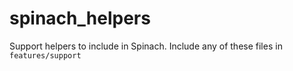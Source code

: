 spinach_helpers
===============

Support helpers to include in Spinach. Include any of these files in `features/support`